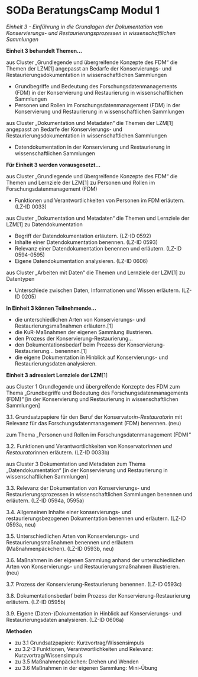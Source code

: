 <!--

author: Gudrun Schwenk und Canan Hastik  
email:    
version:  v1
language: DE

icon:     https://raw.githubusercontent.com/chastik/Beratung_Dateityp_Bild/refs/heads/main/SODa-Logo_full.svg
link:     https://raw.githubusercontent.com/chastik/Beratung/refs/heads/main/soda.css

comment:  WissKi SODA OERs

-->

# SODa BeratungsCamp Modul 1 

*Einheit 3 - Einführung in die Grundlagen der Dokumentation von Konservierungs- und Restaurierungsprozessen in wissenschaftlichen Sammlungen*

**Einheit 3 behandelt Themen…**

aus Cluster „Grundlegende und übergreifende Konzepte des FDM“ die Themen der LZM[1] angepasst an Bedarfe der Konservierungs- und Restaurierungsdokumentation in wissenschaftlichen Sammlungen

- Grundbegriffe und Bedeutung des Forschungsdatenmanagements (FDM) in der Konservierung und Restaurierung in wissenschaftlichen Sammlungen
- Personen und Rollen im Forschungsdatenmanagement (FDM) in der Konservierung und Restaurierung in wissenschaftlichen Sammlungen

aus Cluster „Dokumentation und Metadaten“ die Themen der LZM[1] angepasst an Bedarfe der Konservierungs- und Restaurierungsdokumentation in wissenschaftlichen Sammlungen

- Datendokumentation in der Konservierung und Restaurierung in wissenschaftlichen Sammlungen


**Für Einheit 3 werden vorausgesetzt…**

aus Cluster „Grundlegende und übergreifende Konzepte des FDM“ die Themen und Lernziele der LZM[1] zu Personen und Rollen im Forschungsdatenmanagement (FDM)

- Funktionen und Verantwortlichkeiten von Personen im FDM erläutern. (LZ-ID 0033)

aus Cluster „Dokumentation und Metadaten“ die Themen und Lernziele der LZM[1] zu Datendokumentation

- Begriff der Datendokumentation erläutern. (LZ-ID 0592)
- Inhalte einer Datendokumentation benennen. (LZ-ID 0593)
- Relevanz einer Datendokumentation benennen und erläutern. (LZ-ID 0594-0595)
- Eigene Datendokumentation analysieren. (LZ-ID 0606)

aus Cluster „Arbeiten mit Daten“ die Themen und Lernziele der LZM[1] zu Datentypen

- Unterschiede zwischen Daten, Informationen und Wissen erläutern. (LZ-ID 0205)


**In Einheit 3 können Teilnehmende…**

- die unterschiedlichen Arten von Konservierungs- und Restaurierungsmaßnahmen erläutern.[1]
- die KuR-Maßnahmen der eigenen Sammlung illustrieren.
- den Prozess der Konservierung-Restaurierung…
- den Dokumentationsbedarf beim Prozess der Konservierung-Restaurierung…
benennen.[1]
- die eigene Dokumentation in Hinblick auf Konservierungs- und Restaurierungsdaten analysieren. 


**Einheit 3 adressiert Lernziele der LZM**[1]

aus Cluster 1 Grundlegende und übergreifende Konzepte des FDM zum Thema „Grundbegriffe und Bedeutung des Forschungsdatenmanagements (FDM)“ [in der Konservierung und Restaurierung in wissenschaftlichen Sammlungen]

3.1. Grundsatzpapiere für den Beruf der Konservator*in-Restaurator*in mit Relevanz für das Forschungsdatenmanagement (FDM) benennen. (neu)

zum Thema „Personen und Rollen im Forschungsdatenmanagement (FDM)“

3.2. Funktionen und Verantwortlichkeiten von Konservator*innen und Restaurator*innen erläutern. (LZ-ID 0033b)

aus Cluster 3 Dokumentation und Metadaten zum Thema „Datendokumentation“ [in der Konservierung und Restaurierung in wissenschaftlichen Sammlungen]

3.3. Relevanz der Dokumentation von Konservierungs- und Restaurierungsprozessen in wissenschaftlichen Sammlungen benennen und erläutern. (LZ-ID 0594a, 0595a)

3.4. Allgemeinen Inhalte einer konservierungs- und restaurierungsbezogenen Dokumentation benennen und erläutern. (LZ-ID 0593a, neu)

3.5. Unterschiedlichen Arten von Konservierungs- und Restaurierungsmaßnahmen benennen und erläutern (Maßnahmenpäckchen). (LZ-ID 0593b, neu)

3.6. Maßnahmen in der eigenen Sammlung anhand der unterschiedlichen Arten von Konservierungs- und Restaurierungsmaßnahmen illustrieren. (neu)

3.7. Prozess der Konservierung-Restaurierung benennen. (LZ-ID 0593c)

3.8. Dokumentationsbedarf beim Prozess der Konservierung-Restaurierung erläutern. (LZ-ID 0595b)

3.9. Eigene (Daten-)Dokumentation in Hinblick auf Konservierungs- und Restaurierungsdaten analysieren. (LZ-ID 0606a)

**Methoden**

- zu 3.1 Grundsatzpapiere: Kurzvortrag/Wissensimpuls
- zu 3.2-3 Funktionen, Verantwortlichkeiten und Relevanz: Kurzvortrag/Wissensimpuls
- zu 3.5 Maßnahmenpäckchen: Drehen und Wenden
- zu 3.6 Maßnahmen in der eigenen Sammlung: Mini-Übung

